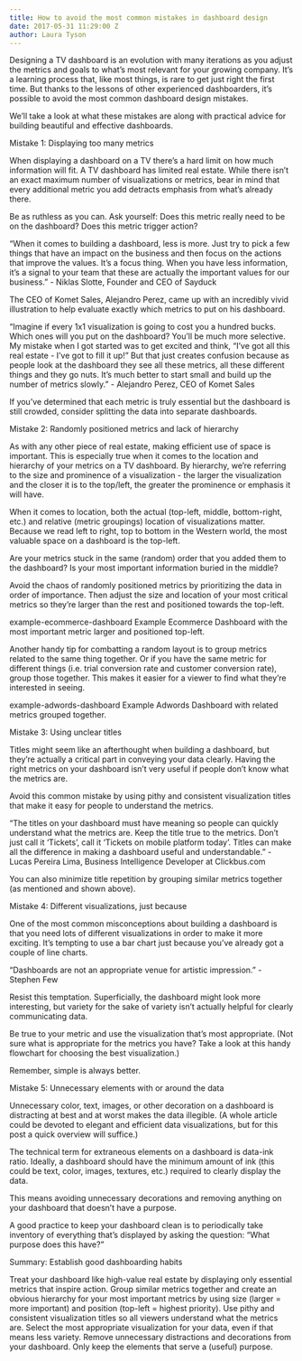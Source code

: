 ```yaml
---
title: How to avoid the most common mistakes in dashboard design
date: 2017-05-31 11:29:00 Z
author: Laura Tyson
---
```


Designing a TV dashboard is an evolution with many iterations as you adjust the metrics and goals to what’s most relevant for your growing company. It’s a learning process that, like most things, is rare to get just right the first time. But thanks to the lessons of other experienced dashboarders, it’s possible to avoid the most common dashboard design mistakes.

We’ll take a look at what these mistakes are along with practical advice for building beautiful and effective dashboards.

Mistake 1: Displaying too many metrics

When displaying a dashboard on a TV there’s a hard limit on how much information will fit. A TV dashboard has limited real estate. While there isn’t an exact maximum number of visualizations or metrics, bear in mind that every additional metric you add detracts emphasis from what’s already there.

Be as ruthless as you can. Ask yourself: Does this metric really need to be on the dashboard? Does this metric trigger action?

“When it comes to building a dashboard, less is more. Just try to pick a few things that have an impact on the business and then focus on the actions that improve the values. It’s a focus thing. When you have less information, it’s a signal to your team that these are actually the important values for our business.” - Niklas Slotte, Founder and CEO of Sayduck

The CEO of Komet Sales, Alejandro Perez, came up with an incredibly vivid illustration to help evaluate exactly which metrics to put on his dashboard.

“Imagine if every 1x1 visualization is going to cost you a hundred bucks. Which ones will you put on the dashboard? You’ll be much more selective. My mistake when I got started was to get excited and think, “I’ve got all this real estate - I’ve got to fill it up!” But that just creates confusion because as people look at the dashboard they see all these metrics, all these different things and they go nuts. It’s much better to start small and build up the number of metrics slowly.” - Alejandro Perez, CEO of Komet Sales

If you’ve determined that each metric is truly essential but the dashboard is still crowded, consider splitting the data into separate dashboards.

Mistake 2: Randomly positioned metrics and lack of hierarchy

As with any other piece of real estate, making efficient use of space is important. This is especially true when it comes to the location and hierarchy of your metrics on a TV dashboard. By hierarchy, we’re referring to the size and prominence of a visualization - the larger the visualization and the closer it is to the top/left, the greater the prominence or emphasis it will have.

When it comes to location, both the actual (top-left, middle, bottom-right, etc.) and relative (metric groupings) location of visualizations matter. Because we read left to right, top to bottom in the Western world, the most valuable space on a dashboard is the top-left.

Are your metrics stuck in the same (random) order that you added them to the dashboard? Is your most important information buried in the middle?

Avoid the chaos of randomly positioned metrics by prioritizing the data in order of importance. Then adjust the size and location of your most critical metrics so they’re larger than the rest and positioned towards the top-left.

example-ecommerce-dashboard Example Ecommerce Dashboard with the most important metric larger and positioned top-left.

Another handy tip for combatting a random layout is to group metrics related to the same thing together. Or if you have the same metric for different things (i.e. trial conversion rate and customer conversion rate), group those together. This makes it easier for a viewer to find what they’re interested in seeing.

example-adwords-dashboard Example Adwords Dashboard with related metrics grouped together.

Mistake 3: Using unclear titles

Titles might seem like an afterthought when building a dashboard, but they’re actually a critical part in conveying your data clearly. Having the right metrics on your dashboard isn’t very useful if people don’t know what the metrics are.

Avoid this common mistake by using pithy and consistent visualization titles that make it easy for people to understand the metrics.

“The titles on your dashboard must have meaning so people can quickly understand what the metrics are. Keep the title true to the metrics. Don’t just call it ‘Tickets’, call it ‘Tickets on mobile platform today’. Titles can make all the difference in making a dashboard useful and understandable.” - Lucas Pereira Lima, Business Intelligence Developer at Clickbus.com

You can also minimize title repetition by grouping similar metrics together (as mentioned and shown above).

Mistake 4: Different visualizations, just because

One of the most common misconceptions about building a dashboard is that you need lots of different visualizations in order to make it more exciting. It’s tempting to use a bar chart just because you’ve already got a couple of line charts.

“Dashboards are not an appropriate venue for artistic impression.” - Stephen Few

Resist this temptation. Superficially, the dashboard might look more interesting, but variety for the sake of variety isn’t actually helpful for clearly communicating data.

Be true to your metric and use the visualization that’s most appropriate. (Not sure what is appropriate for the metrics you have? Take a look at this handy flowchart for choosing the best visualization.)

Remember, simple is always better.

Mistake 5: Unnecessary elements with or around the data

Unnecessary color, text, images, or other decoration on a dashboard is distracting at best and at worst makes the data illegible. (A whole article could be devoted to elegant and efficient data visualizations, but for this post a quick overview will suffice.)

The technical term for extraneous elements on a dashboard is data-ink ratio. Ideally, a dashboard should have the minimum amount of ink (this could be text, color, images, textures, etc.) required to clearly display the data.

This means avoiding unnecessary decorations and removing anything on your dashboard that doesn’t have a purpose.

A good practice to keep your dashboard clean is to periodically take inventory of everything that’s displayed by asking the question: “What purpose does this have?”

Summary: Establish good dashboarding habits

Treat your dashboard like high-value real estate by displaying only essential metrics that inspire action.
Group similar metrics together and create an obvious hierarchy for your most important metrics by using size (larger = more important) and position (top-left = highest priority).
Use pithy and consistent visualization titles so all viewers understand what the metrics are.
Select the most appropriate visualization for your data, even if that means less variety.
Remove unnecessary distractions and decorations from your dashboard. Only keep the elements that serve a (useful) purpose.